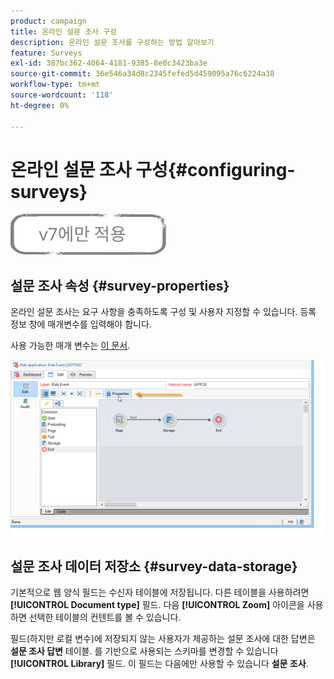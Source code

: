```yaml
---
product: campaign
title: 온라인 설문 조사 구성
description: 온라인 설문 조사를 구성하는 방법 알아보기
feature: Surveys
exl-id: 387bc362-4064-4181-9385-8e0c3423ba3e
source-git-commit: 36e546a34d8c2345fefed5d459095a76c6224a38
workflow-type: tm+mt
source-wordcount: '118'
ht-degree: 0%

---
```


# 온라인 설문 조사 구성{#configuring-surveys}

![](../../assets/v7-only.svg)

## 설문 조사 속성 {#survey-properties}

온라인 설문 조사는 요구 사항을 충족하도록 구성 및 사용자 지정할 수 있습니다. 등록 정보 창에 매개변수를 입력해야 합니다.

사용 가능한 매개 변수는 [이 문서](../../web/using/defining-web-forms-properties.md).

![](assets/s_ncs_admin_survey_properties_general.png)

## 설문 조사 데이터 저장소 {#survey-data-storage}

기본적으로 웹 양식 필드는 수신자 테이블에 저장됩니다. 다른 테이블을 사용하려면 **[!UICONTROL Document type]** 필드. 다음 **[!UICONTROL Zoom]** 아이콘을 사용하면 선택한 테이블의 컨텐트를 볼 수 있습니다.

필드(하지만 로컬 변수)에 저장되지 않는 사용자가 제공하는 설문 조사에 대한 답변은 **설문 조사 답변** 테이블. 를 기반으로 사용되는 스키마를 변경할 수 있습니다 **[!UICONTROL Library]** 필드. 이 필드는 다음에만 사용할 수 있습니다 **설문 조사**.
